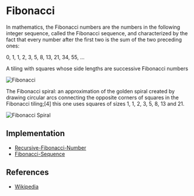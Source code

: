 # Fibonacci

In mathematics, the Fibonacci numbers are the numbers in the following integer sequence, called the Fibonacci sequence, and characterized by the fact that every number after the first two is the sum of the two preceding ones:

0, 1, 1, 2, 3, 5, 8, 13, 21, 34, 55, ...

A tiling with squares whose side lengths are successive Fibonacci numbers

![Fibonacci](https://upload.wikimedia.org/wikipedia/commons/d/db/34%2A21-FibonacciBlocks.png)

The Fibonacci spiral: an approximation of the golden spiral created by drawing circular arcs connecting the opposite corners of squares in the Fibonacci tiling;[4] this one uses squares of sizes 1, 1, 2, 3, 5, 8, 13 and 21.

![Fibonacci Spiral](https://upload.wikimedia.org/wikipedia/commons/2/2e/FibonacciSpiral.svg)

## Implementation

* [Recursive-Fibonacci-Number](https://github.com/TannerGabriel/learning-go/blob/master/algorithms/math/Fibonacci/Fibonacci_Recursive.go)
* [Fibonacci-Sequence](https://github.com/TannerGabriel/learning-go/blob/master/algorithms/math/Fibonacci/fibonacciSequence.go)

## References

- [Wikipedia](https://en.wikipedia.org/wiki/Fibonacci_number)